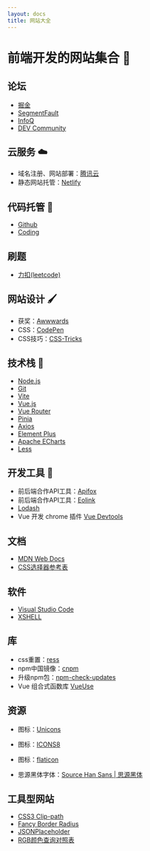 ```yaml
---
layout: docs
title: 网站大全
---
```


# 前端开发的网站集合 :link:

## 论坛

- [掘金](https://juejin.cn/)
- [SegmentFault](https://segmentfault.com/)
- [InfoQ](https://www.infoq.cn/)
- [DEV Community](https://dev.to/)

## 云服务 :cloud:

- 域名注册、网站部署：[腾讯云](https://cloud.tencent.com/)
- 静态网站托管：[Netlify](https://www.netlify.com/)

## 代码托管 :bank:

- [Github](https://github.com/)
- [Coding](https://merrick-frontend.coding.net/user)

## 刷题

- [力扣(leetcode)](https://leetcode.cn/)

## 网站设计 :paintbrush:

- 获奖：[Awwwards](https://www.awwwards.com/)
- CSS：[CodePen](https://codepen.io/)
- CSS技巧：[CSS-Tricks](https://css-tricks.com/)

## 技术栈 :wrench:

- [Node.js](https://nodejs.org/zh-cn/)
- [Git](https://git-scm.com/)
- [Vite](https://cn.vitejs.dev/)
- [Vue.js](https://cn.vuejs.org/)
- [Vue Router](https://router.vuejs.org/zh/)
- [Pinia](https://pinia.vuejs.org/)
- [Axios](https://www.axios-http.cn/)
- [Element Plus](https://element-plus.gitee.io/zh-CN/)
- [Apache ECharts](https://echarts.apache.org/zh/index.html)
- [Less](https://less.bootcss.com/)

## 开发工具 :hammer:

- 前后端合作API工具：[Apifox](https://www.apifox.cn/)
- 前后端合作API工具：[Eolink](https://www.eolink.com/)
- [Lodash](https://www.lodashjs.com/)
- Vue 开发 chrome 插件 [Vue Devtools](https://devtools.vuejs.org/)

## 文档

- [MDN Web Docs](https://developer.mozilla.org/zh-CN/)
- [CSS选择器参考表](https://developer.mozilla.org/zh-CN/docs/Learn/CSS/Building_blocks/Selectors#%E9%80%89%E6%8B%A9%E5%99%A8%E5%8F%82%E8%80%83%E8%A1%A8)

## 软件

- [Visual Studio Code](https://code.visualstudio.com/)
- [XSHELL](https://www.xshell.com/zh/)

## 库

- css重置：[ress](https://www.resset.dev/)
- npm中国镜像：[cnpm](https://www.npmmirror.com/)
- 升级npm包：[npm-check-updates](https://github.com/raineorshine/npm-check-updates)
- Vue 组合式函数库 [VueUse](https://vueuse.org/)

## 资源

- 图标：[Unicons](https://iconscout.com/unicons)
- 图标：[ICONS8](https://icons8.com/)
- 图标：[flaticon](https://www.flaticon.com/)

- 思源黑体字体：[Source Han Sans | 思源黑体](https://github.com/adobe-fonts/source-han-sans)

## 工具型网站

- [CSS3 Clip-path](http://tools.jb51.net/code/css3path)
- [Fancy Border Radius](https://9elements.github.io/fancy-border-radius/)
- [JSONPlaceholder](https://jsonplaceholder.typicode.com/)
- [RGB颜色查询对照表](https://www.qianbo.com.cn/Tool/Rgba/)